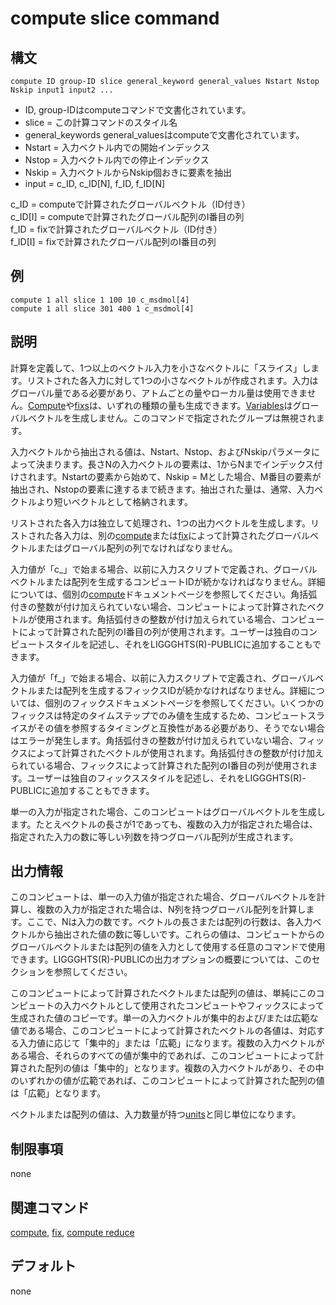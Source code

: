 # compute slice command

## 構文
```
compute ID group-ID slice general_keyword general_values Nstart Nstop Nskip input1 input2 ...
```
- ID, group-IDはcomputeコマンドで文書化されています。
- slice = この計算コマンドのスタイル名
- general_keywords general_valuesはcomputeで文書化されています。
- Nstart = 入力ベクトル内での開始インデックス
- Nstop = 入力ベクトル内での停止インデックス
- Nskip = 入力ベクトルからNskip個おきに要素を抽出
- input = c_ID, c_ID[N], f_ID, f_ID[N]

c_ID = computeで計算されたグローバルベクトル（ID付き）  
c_ID[I] = computeで計算されたグローバル配列のI番目の列  
f_ID = fixで計算されたグローバルベクトル（ID付き）  
f_ID[I] = fixで計算されたグローバル配列のI番目の列  

## 例
```
compute 1 all slice 1 100 10 c_msdmol[4]
compute 1 all slice 301 400 1 c_msdmol[4]
```

## 説明
計算を定義して、1つ以上のベクトル入力を小さなベクトルに「スライス」します。リストされた各入力に対して1つの小さなベクトルが作成されます。入力はグローバル量である必要があり、アトムごとの量やローカル量は使用できません。[Compute]()や[fixs]()は、いずれの種類の量も生成できます。[Variables]()はグローバルベクトルを生成しません。このコマンドで指定されたグループは無視されます。

入力ベクトルから抽出される値は、Nstart、Nstop、およびNskipパラメータによって決まります。長さNの入力ベクトルの要素は、1からNまでインデックス付けされます。Nstartの要素から始めて、Nskip = Mとした場合、M番目の要素が抽出され、Nstopの要素に達するまで続きます。抽出された量は、通常、入力ベクトルより短いベクトルとして格納されます。

リストされた各入力は独立して処理され、1つの出力ベクトルを生成します。リストされた各入力は、別の[compute]()または[fix]()によって計算されたグローバルベクトルまたはグローバル配列の列でなければなりません。

入力値が「c_」で始まる場合、以前に入力スクリプトで定義され、グローバルベクトルまたは配列を生成するコンピュートIDが続かなければなりません。詳細については、個別の[compute]()ドキュメントページを参照してください。角括弧付きの整数が付け加えられていない場合、コンピュートによって計算されたベクトルが使用されます。角括弧付きの整数が付け加えられている場合、コンピュートによって計算された配列のI番目の列が使用されます。ユーザーは独自のコンピュートスタイルを記述し、それをLIGGGHTS(R)-PUBLICに追加することもできます。

入力値が「f_」で始まる場合、以前に入力スクリプトで定義され、グローバルベクトルまたは配列を生成するフィックスIDが続かなければなりません。詳細については、個別のフィックスドキュメントページを参照してください。いくつかのフィックスは特定のタイムステップでのみ値を生成するため、コンピュートスライスがその値を参照するタイミングと互換性がある必要があり、そうでない場合はエラーが発生します。角括弧付きの整数が付け加えられていない場合、フィックスによって計算されたベクトルが使用されます。角括弧付きの整数が付け加えられている場合、フィックスによって計算された配列のI番目の列が使用されます。ユーザーは独自のフィックススタイルを記述し、それをLIGGGHTS(R)-PUBLICに追加することもできます。

単一の入力が指定された場合、このコンピュートはグローバルベクトルを生成します。たとえベクトルの長さが1であっても、複数の入力が指定された場合は、指定された入力の数に等しい列数を持つグローバル配列が生成されます。

## 出力情報
このコンピュートは、単一の入力値が指定された場合、グローバルベクトルを計算し、複数の入力が指定された場合は、N列を持つグローバル配列を計算します。ここで、Nは入力の数です。ベクトルの長さまたは配列の行数は、各入力ベクトルから抽出された値の数に等しいです。これらの値は、コンピュートからのグローバルベクトルまたは配列の値を入力として使用する任意のコマンドで使用できます。LIGGGHTS(R)-PUBLICの出力オプションの概要については、このセクションを参照してください。

このコンピュートによって計算されたベクトルまたは配列の値は、単純にこのコンピュートの入力ベクトルとして使用されたコンピュートやフィックスによって生成された値のコピーです。単一の入力ベクトルが集中的および/または広範な値である場合、このコンピュートによって計算されたベクトルの各値は、対応する入力値に応じて「集中的」または「広範」になります。複数の入力ベクトルがある場合、それらのすべての値が集中的であれば、このコンピュートによって計算された配列の値は「集中的」となります。複数の入力ベクトルがあり、その中のいずれかの値が広範であれば、このコンピュートによって計算された配列の値は「広範」となります。

ベクトルまたは配列の値は、入力数量が持つ[units]()と同じ単位になります。

## 制限事項
none

## 関連コマンド
[compute](), [fix](), [compute reduce]()

## デフォルト
none